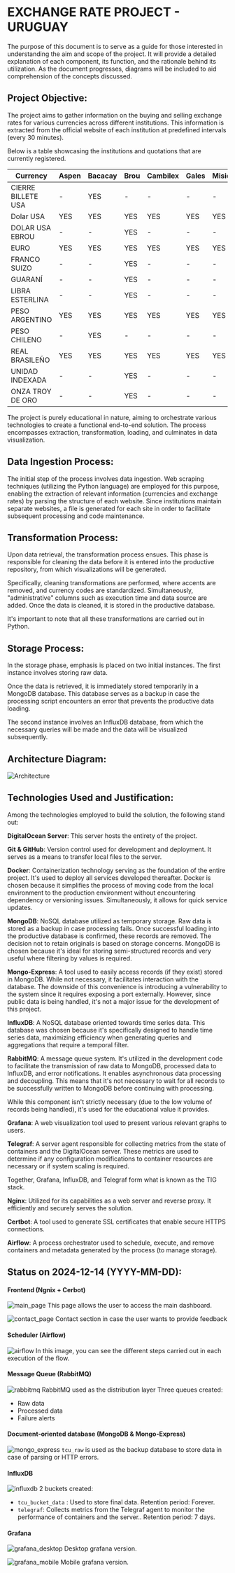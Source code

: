 # EXCHANGE RATE PROJECT - URUGUAY

The purpose of this document is to serve as a guide for those interested in understanding the aim and scope of the project. It will provide a detailed explanation of each component, its function, and the rationale behind its utilization. As the document progresses, diagrams will be included to aid comprehension of the concepts discussed.

## Project Objective:
The project aims to gather information on the buying and selling exchange rates for various currencies across different institutions. This information is extracted from the official website of each institution at predefined intervals (every 30 minutes).

Below is a table showcasing the institutions and quotations that are currently registered.


| Currency           | Aspen | Bacacay | Brou  | Cambilex | Gales | Misiones | Obelisco | Varlix |
|--------------------|-------|---------|-------|----------|-------|----------|----------|--------|
| CIERRE BILLETE USA | -     | YES     | -     | -        | -     | -        | -        | -      |
| Dolar USA          | YES   | YES     | YES   | YES      | YES   | YES      | YES      | YES    |
| DOLAR USA EBROU    | -     | -       | YES   | -        | -     | -        | -        | -      |
| EURO               | YES   | YES     | YES   | YES      | YES   | YES      | YES      | YES    |
| FRANCO SUIZO       | -     | -       | YES   | -        | -     | -        | -        | -      |
| GUARANÍ            | -     | -       | YES   | -        | -     | -        | -        | -      |
| LIBRA ESTERLINA    | -     | -       | YES   | -        | -     | -        | -        | -      |
| PESO ARGENTINO     | YES   | YES     | YES   | YES      | YES   | YES      | YES      | YES    |
| PESO CHILENO       | -     | YES     | -     | -        | -     | -        | -        | -      |
| REAL BRASILEÑO     | YES   | YES     | YES   | YES      | YES   | YES      | YES      | YES    |
| UNIDAD INDEXADA    | -     | -       | YES   | -        | -     | -        | -        | -      |
| ONZA TROY DE ORO   | -     | -       | YES   | -        | -     | -        | -        | -      |

The project is purely educational in nature, aiming to orchestrate various technologies to create a functional end-to-end solution. The process encompasses extraction, transformation, loading, and culminates in data visualization.

## Data Ingestion Process:
The initial step of the process involves data ingestion. Web scraping techniques (utilizing the Python language) are employed for this purpose, enabling the extraction of relevant information (currencies and exchange rates) by parsing the structure of each website. Since institutions maintain separate websites, a file is generated for each site in order to facilitate subsequent processing and code maintenance.

## Transformation Process:
Upon data retrieval, the transformation process ensues. This phase is responsible for cleaning the data before it is entered into the productive repository, from which visualizations will be generated.

Specifically, cleaning transformations are performed, where accents are removed, and currency codes are standardized. Simultaneously, "administrative" columns such as execution time and data source are added. Once the data is cleaned, it is stored in the productive database.

It's important to note that all these transformations are carried out in Python.

## Storage Process:
In the storage phase, emphasis is placed on two initial instances. The first instance involves storing raw data.

Once the data is retrieved, it is immediately stored temporarily in a MongoDB database. This database serves as a backup in case the processing script encounters an error that prevents the productive data loading.

The second instance involves an InfluxDB database, from which the necessary queries will be made and the data will be visualized subsequently.

## Architecture Diagram:
![Architecture](TCU-ARCHITECTURE.svg)

## Technologies Used and Justification:
Among the technologies employed to build the solution, the following stand out:

**DigitalOcean Server**: This server hosts the entirety of the project.

**Git & GitHub**: Version control used for development and deployment. It serves as a means to transfer local files to the server.

**Docker**: Containerization technology serving as the foundation of the entire project. It's used to deploy all services developed thereafter. Docker is chosen because it simplifies the process of moving code from the local environment to the production environment without encountering dependency or versioning issues. Simultaneously, it allows for quick service updates.

**MongoDB**: NoSQL database utilized as temporary storage. Raw data is stored as a backup in case processing fails. Once successful loading into the productive database is confirmed, these records are removed. The decision not to retain originals is based on storage concerns. MongoDB is chosen because it's ideal for storing semi-structured records and very useful where filtering by values is required.

**Mongo-Express**: A tool used to easily access records (if they exist) stored in MongoDB. While not necessary, it facilitates interaction with the database. The downside of this convenience is introducing a vulnerability to the system since it requires exposing a port externally. However, since public data is being handled, it's not a major issue for the development of this project.

**InfluxDB**: A NoSQL database oriented towards time series data. This database was chosen because it's specifically designed to handle time series data, maximizing efficiency when generating queries and aggregations that require a temporal filter.

**RabbitMQ**: A message queue system. It's utilized in the development code to facilitate the transmission of raw data to MongoDB, processed data to InfluxDB, and error notifications. It enables asynchronous data processing and decoupling. This means that it's not necessary to wait for all records to be successfully written to MongoDB before continuing with processing.

While this component isn't strictly necessary (due to the low volume of records being handled), it's used for the educational value it provides.

**Grafana**: A web visualization tool used to present various relevant graphs to users.

**Telegraf**: A server agent responsible for collecting metrics from the state of containers and the DigitalOcean server. These metrics are used to determine if any configuration modifications to container resources are necessary or if system scaling is required.

Together, Grafana, InfluxDB, and Telegraf form what is known as the TIG stack.

**Nginx**: Utilized for its capabilities as a web server and reverse proxy. It efficiently and securely serves the solution.

**Certbot**: A tool used to generate SSL certificates that enable secure HTTPS connections.

**Airflow**: A process orchestrator used to schedule, execute, and remove containers and metadata generated by the process (to manage storage).

## Status on 2024-12-14 (YYYY-MM-DD):
#### Frontend (Ngnix + Cerbot)
![main_page](main_page.png)
This page allows the user to access the main dashboard.

![contact_page](contact_page.png)
Contact section in case the user wants to provide feedback

#### Scheduler (Airflow)
![airflow](airflow.png)
In this image, you can see the different steps carried out in each execution of the flow.

#### Message Queue (RabbitMQ)
![rabbitmq](rabbitmq.png)
RabbitMQ used as the distribution layer
Three queues created:
- Raw data
- Processed data
- Failure alerts

#### Document-oriented database (MongoDB & Mongo-Express)
![mongo_express](mongo_express.png)
`tcu_raw` is used as the backup database to store data in case of parsing or HTTP errors.

#### InfluxDB
![influxdb](influxdb.png)
2 buckets created:
- `tcu_bucket_data` : Used to store final data. Retention period: Forever.
- `telegraf`: Collects metrics from the Telegraf agent to monitor the performance of containers and the server.. Retention period: 7 days.

#### Grafana
![grafana_desktop](grafana.png)
Desktop grafana version.

![grafana_mobile](mobile_grafana.png)
Mobile grafana version.
